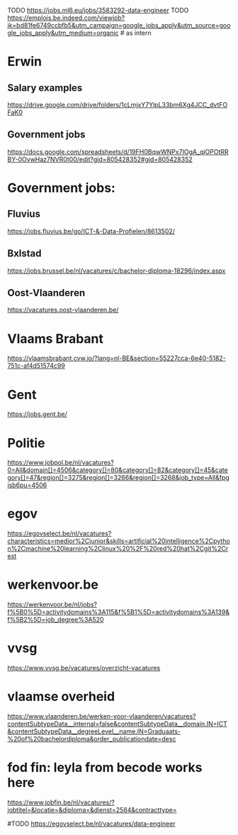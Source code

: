 TODO https://jobs.ml6.eu/jobs/3583292-data-engineer
TODO https://emplois.be.indeed.com/viewjob?jk=bd81fe6749ccbfb5&utm_campaign=google_jobs_apply&utm_source=google_jobs_apply&utm_medium=organic # as intern

# Erwin
## Salary examples
https://drive.google.com/drive/folders/1cLmjxY7YlpL33bm6Xg4JCC_dvtFOFaK0

## Government jobs
https://docs.google.com/spreadsheets/d/19FH0BqwWNPx7IOgA_qjOPOtRRBY-0OvwHaz7NVR0t00/edit?gid=805428352#gid=805428352

# Government jobs:
## Fluvius 
https://jobs.fluvius.be/go/ICT-&-Data-Profielen/8613502/
## Bxlstad 
https://jobs.brussel.be/nl/vacatures/c/bachelor-diploma-18296/index.aspx
## Oost-Vlaanderen
https://vacatures.oost-vlaanderen.be/
# Vlaams Brabant
https://vlaamsbrabant.cvw.io/?lang=nl-BE&section=55227cca-6e40-5182-751c-af4d51574c99
# Gent
https://jobs.gent.be/
# Politie
https://www.jobpol.be/nl/vacatures?0=All&domain[]=4506&category[]=80&category[]=82&category[]=45&category[]=47&region[]=3275&region[]=3266&region[]=3268&job_type=All&fpgisb6pu=4506
# egov
https://egovselect.be/nl/vacatures?characteristics=medior%2Cjunior&skills=artificial%20intelligence%2Cpython%2Cmachine%20learning%2Clinux%20%2F%20red%20hat%2Cgit%2Crest
# werkenvoor.be
https://werkenvoor.be/nl/jobs?f%5B0%5D=activitydomains%3A115&f%5B1%5D=activitydomains%3A139&f%5B2%5D=job_degree%3A520
# vvsg
https://www.vvsg.be/vacatures/overzicht-vacatures
# vlaamse overheid
https://www.vlaanderen.be/werken-voor-vlaanderen/vacatures?contentSubtypeData__internal=false&contentSubtypeData__domain.IN=ICT&contentSubtypeData__degreeLevel__name.IN=Graduaats-%20of%20bachelordiploma&order_publicationdate=desc
# fod fin: leyla from becode works here 
https://www.jobfin.be/nl/vacatures/?jobtitel=&locatie=&diploma=&dienst=2584&contracttype=


#TODO https://egovselect.be/nl/vacatures/data-engineer
